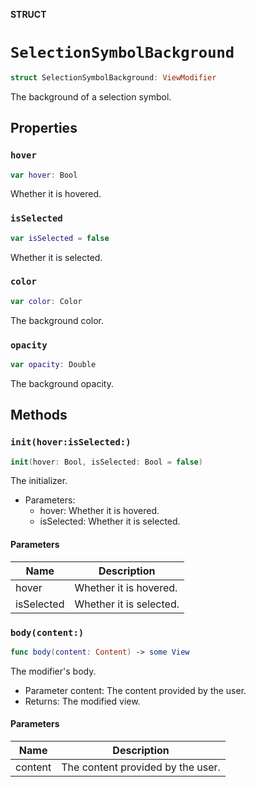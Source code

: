 **STRUCT**

# `SelectionSymbolBackground`

```swift
struct SelectionSymbolBackground: ViewModifier
```

The background of a selection symbol.

## Properties
### `hover`

```swift
var hover: Bool
```

Whether it is hovered.

### `isSelected`

```swift
var isSelected = false
```

Whether it is selected.

### `color`

```swift
var color: Color
```

The background color.

### `opacity`

```swift
var opacity: Double
```

The background opacity.

## Methods
### `init(hover:isSelected:)`

```swift
init(hover: Bool, isSelected: Bool = false)
```

The initializer.
- Parameters:
  - hover: Whether it is hovered.
  - isSelected: Whether it is selected.

#### Parameters

| Name | Description |
| ---- | ----------- |
| hover | Whether it is hovered. |
| isSelected | Whether it is selected. |

### `body(content:)`

```swift
func body(content: Content) -> some View
```

The modifier's body.
- Parameter content: The content provided by the user.
- Returns: The modified view.

#### Parameters

| Name | Description |
| ---- | ----------- |
| content | The content provided by the user. |